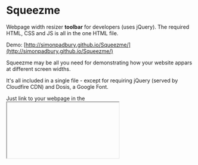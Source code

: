 # Squeezme

Webpage width resizer **toolbar** for developers (uses jQuery). The required HTML, CSS and JS is all in the one HTML file.

Demo: [http://simonpadbury.github.io/Squeezme/](http://simonpadbury.github.io/Squeezme/)

Squeezme may be all you need for demonstrating how your website appars at different screen widths.

It's all included in a single file - except for requiring jQuery (served by Cloudfire CDN) and Dosis, a Google Font.

Just link to your webpage in the <iframe src=" "> and away you go.

You can edit or add to the squeezmeWidths within the jQuery script at the end of the HTML page.
